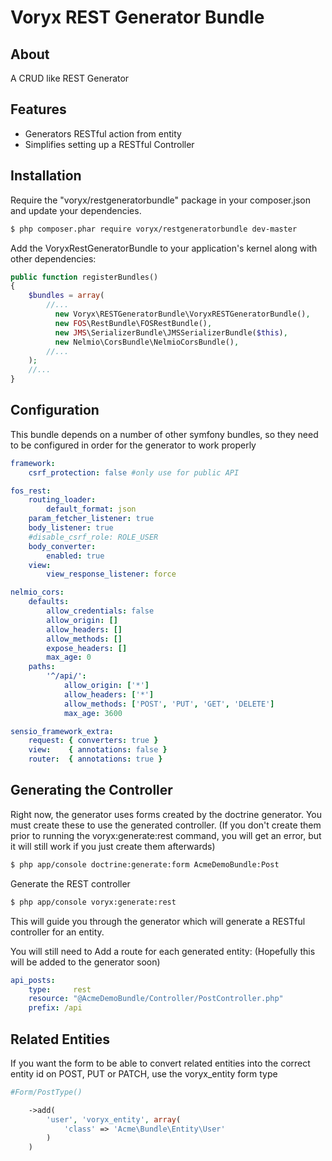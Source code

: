 # Voryx REST Generator Bundle

## About

A CRUD like REST Generator

## Features

* Generators RESTful action from entity
* Simplifies setting up a RESTful Controller


## Installation
Require the "voryx/restgeneratorbundle" package in your composer.json and update your dependencies.

```bash
$ php composer.phar require voryx/restgeneratorbundle dev-master
```

Add the VoryxRestGeneratorBundle to your application's kernel along with other dependencies:

```php
public function registerBundles()
{
    $bundles = array(
        //...
          new Voryx\RESTGeneratorBundle\VoryxRESTGeneratorBundle(),
          new FOS\RestBundle\FOSRestBundle(),
          new JMS\SerializerBundle\JMSSerializerBundle($this),
          new Nelmio\CorsBundle\NelmioCorsBundle(),
        //...
    );
    //...
}
```

## Configuration

This bundle depends on a number of other symfony bundles, so they need to be configured in order for the generator to work properly

```yaml
framework:
    csrf_protection: false #only use for public API

fos_rest:
    routing_loader:
        default_format: json
    param_fetcher_listener: true
    body_listener: true
    #disable_csrf_role: ROLE_USER
    body_converter:
        enabled: true
    view:
        view_response_listener: force

nelmio_cors:
    defaults:
        allow_credentials: false
        allow_origin: []
        allow_headers: []
        allow_methods: []
        expose_headers: []
        max_age: 0
    paths:
        '^/api/':
            allow_origin: ['*']
            allow_headers: ['*']
            allow_methods: ['POST', 'PUT', 'GET', 'DELETE']
            max_age: 3600

sensio_framework_extra:
    request: { converters: true }
    view:    { annotations: false }
    router:  { annotations: true }
```

## Generating the Controller

Right now, the generator uses forms created by the doctrine generator. You must create these to use the generated controller. (If you don't create them prior to running the voryx:generate:rest command, you will get an error, but it will still work if you just create them afterwards)

```bash
$ php app/console doctrine:generate:form AcmeDemoBundle:Post
```

Generate the REST controller

```bash
$ php app/console voryx:generate:rest
```
    
This will guide you through the generator which will generate a RESTful controller for an entity.

You will still need to Add a route for each generated entity:  (Hopefully this will be added to the generator soon)

```yaml
api_posts:
    type:     rest
    resource: "@AcmeDemoBundle/Controller/PostController.php"
    prefix: /api
```

## Related Entities

If you want the form to be able to convert related entities into the correct entity id on POST, PUT or PATCH, use the voryx_entity form type

```php
#Form/PostType()

    ->add(
        'user', 'voryx_entity', array(
            'class' => 'Acme\Bundle\Entity\User'
        )
    )
```
